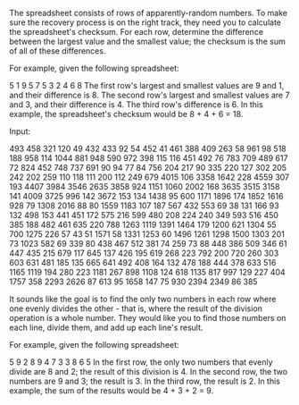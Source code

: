 The spreadsheet consists of rows of apparently-random numbers. To make sure the recovery process is on the right track, they need you to calculate the spreadsheet's checksum. For each row, determine the difference between the largest value and the smallest value; the checksum is the sum of all of these differences.

For example, given the following spreadsheet:

5 1 9 5
7 5 3
2 4 6 8
The first row's largest and smallest values are 9 and 1, and their difference is 8.
The second row's largest and smallest values are 7 and 3, and their difference is 4.
The third row's difference is 6.
In this example, the spreadsheet's checksum would be 8 + 4 + 6 = 18.

Input:

493	458	321	120	49	432	433	92	54	452	41	461	388	409	263	58
961	98	518	188	958	114	1044	881	948	590	972	398	115	116	451	492
76	783	709	489	617	72	824	452	748	737	691	90	94	77	84	756
204	217	90	335	220	127	302	205	242	202	259	110	118	111	200	112
249	679	4015	106	3358	1642	228	4559	307	193	4407	3984	3546	2635	3858	924
1151	1060	2002	168	3635	3515	3158	141	4009	3725	996	142	3672	153	134	1438
95	600	1171	1896	174	1852	1616	928	79	1308	2016	88	80	1559	1183	107
187	567	432	553	69	38	131	166	93	132	498	153	441	451	172	575
216	599	480	208	224	240	349	593	516	450	385	188	482	461	635	220
788	1263	1119	1391	1464	179	1200	621	1304	55	700	1275	226	57	43	51
1571	58	1331	1253	60	1496	1261	1298	1500	1303	201	73	1023	582	69	339
80	438	467	512	381	74	259	73	88	448	386	509	346	61	447	435
215	679	117	645	137	426	195	619	268	223	792	200	720	260	303	603
631	481	185	135	665	641	492	408	164	132	478	188	444	378	633	516
1165	1119	194	280	223	1181	267	898	1108	124	618	1135	817	997	129	227
404	1757	358	2293	2626	87	613	95	1658	147	75	930	2394	2349	86	385

It sounds like the goal is to find the only two numbers in each row where one evenly divides the other - that is, where the result of the division operation is a whole number. They would like you to find those numbers on each line, divide them, and add up each line's result.

For example, given the following spreadsheet:

5 9 2 8
9 4 7 3
3 8 6 5
In the first row, the only two numbers that evenly divide are 8 and 2; the result of this division is 4.
In the second row, the two numbers are 9 and 3; the result is 3.
In the third row, the result is 2.
In this example, the sum of the results would be 4 + 3 + 2 = 9.
